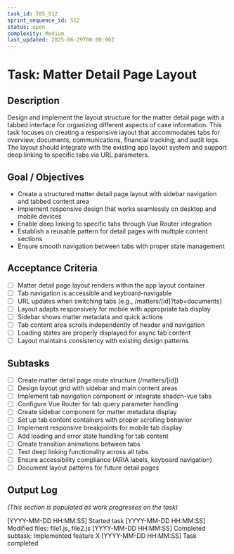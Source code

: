 ```yaml
---
task_id: T05_S12
sprint_sequence_id: S12
status: open
complexity: Medium
last_updated: 2025-06-29T00:00:00Z
---
```


# Task: Matter Detail Page Layout

## Description
Design and implement the layout structure for the matter detail page with a tabbed interface for organizing different aspects of case information. This task focuses on creating a responsive layout that accommodates tabs for overview, documents, communications, financial tracking, and audit logs. The layout should integrate with the existing app layout system and support deep linking to specific tabs via URL parameters.

## Goal / Objectives
- Create a structured matter detail page layout with sidebar navigation and tabbed content area
- Implement responsive design that works seamlessly on desktop and mobile devices
- Enable deep linking to specific tabs through Vue Router integration
- Establish a reusable pattern for detail pages with multiple content sections
- Ensure smooth navigation between tabs with proper state management

## Acceptance Criteria
- [ ] Matter detail page layout renders within the app layout container
- [ ] Tab navigation is accessible and keyboard-navigable
- [ ] URL updates when switching tabs (e.g., /matters/[id]?tab=documents)
- [ ] Layout adapts responsively for mobile with appropriate tab display
- [ ] Sidebar shows matter metadata and quick actions
- [ ] Tab content area scrolls independently of header and navigation
- [ ] Loading states are properly displayed for async tab content
- [ ] Layout maintains consistency with existing design patterns

## Subtasks
- [ ] Create matter detail page route structure (/matters/[id])
- [ ] Design layout grid with sidebar and main content areas
- [ ] Implement tab navigation component or integrate shadcn-vue tabs
- [ ] Configure Vue Router for tab query parameter handling
- [ ] Create sidebar component for matter metadata display
- [ ] Set up tab content containers with proper scrolling behavior
- [ ] Implement responsive breakpoints for mobile tab display
- [ ] Add loading and error state handling for tab content
- [ ] Create transition animations between tabs
- [ ] Test deep linking functionality across all tabs
- [ ] Ensure accessibility compliance (ARIA labels, keyboard navigation)
- [ ] Document layout patterns for future detail pages

## Output Log
*(This section is populated as work progresses on the task)*

[YYYY-MM-DD HH:MM:SS] Started task
[YYYY-MM-DD HH:MM:SS] Modified files: file1.js, file2.js
[YYYY-MM-DD HH:MM:SS] Completed subtask: Implemented feature X
[YYYY-MM-DD HH:MM:SS] Task completed